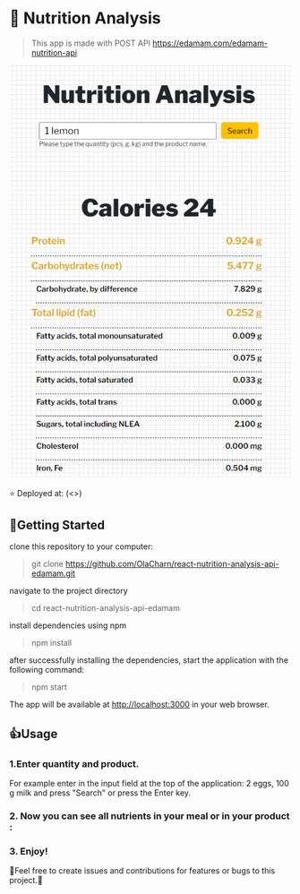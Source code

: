 # 🥑 Nutrition Analysis

>This app is made with
>POST API https://edamam.com/edamam-nutrition-api


![Nutrition Analysis](https://github.com/OlaCharn/react-nutrition-analysis-api-edamam/blob/main/src/screenshot.png?raw=true)

⭐ Deployed at: (<>)

## 🚀Getting Started 

clone this repository to your computer:
> git clone https://github.com/OlaCharn/react-nutrition-analysis-api-edamam.git
 
 navigate to the project directory
> cd react-nutrition-analysis-api-edamam

install dependencies using npm

>npm install

after successfully installing the dependencies, start the application with the following command:   

>npm start

The app will be available at [http://localhost:3000](http://localhost:3000) in your web browser.


## 👍Usage 

### 1.**Enter quantity and product.** 
For example enter in the input field at the top of the application: 2 eggs, 100 g milk and press "Search" or press the Enter key.
### 2.  **Now you can see all nutrients in your meal or in your product :** 
### 3.  **Enjoy!** 

🧡Feel free to create issues and contributions for features or bugs to this project.🧡
